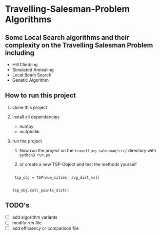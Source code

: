 # Travelling-Salesman-Problem Algorithms

## Some Local Search algorithms and their complexity on the Travelling Salesman Problem including

* Hill Climbing
* Simulated Annealing
* Local Beam Search
* Genetic Algorithm



## How to run this project

1. clone this project

2. install all dependencies
    * numpy
    * matplotlib

3. run the project
    1. Now run the project on the `travelling-salesman/src/` directory with 
   `python3 run.py`

    2. or create a new TSP-Object and test the methods yourself <br>
   <code>
    tsp_obj = TSP(num_cities, avg_dist_val)

    tsp_obj.calc_points_dist()
    </code>



## TODO's

- [ ] add algorithm variants
- [ ] modify *run* file
- [ ] add efficiency or comparison file